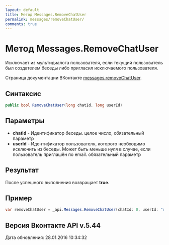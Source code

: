 ```yaml
---
layout: default
title: Метод Messages.RemoveChatUser
permalink: messages/removeChatUser/
comments: true
---
```

# Метод Messages.RemoveChatUser
Исключает из мультидиалога пользователя, если текущий пользователь был создателем беседы либо пригласил исключаемого пользователя.

Страница документации ВКонтакте [messages.removeChatUser](https://vk.com/dev/messages.removeChatUser).

## Синтаксис
``` csharp
public bool RemoveChatUser(long chatId, long userId)
```

## Параметры
+ **chatId** - Идентификатор беседы. целое число, обязательный параметр
+ **userId** - Идентификатор пользователя, которого необходимо исключить из беседы. Может быть меньше нуля в случае, если пользователь приглашён по email. обязательный параметр

## Результат
После успешного выполнения возвращает **true**.

## Пример
``` csharp
var removeChatUser = _api.Messages.RemoveChatUser(chatId: 0, userId: "user_id");
```

## Версия Вконтакте API v.5.44
Дата обновления: 28.01.2016 10:34:32
